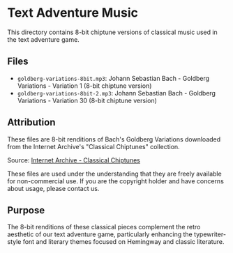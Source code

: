# Text Adventure Music

This directory contains 8-bit chiptune versions of classical music used in the text adventure game.

## Files

- `goldberg-variations-8bit.mp3`: Johann Sebastian Bach - Goldberg Variations - Variation 1 (8-bit chiptune version)
- `goldberg-variations-8bit-2.mp3`: Johann Sebastian Bach - Goldberg Variations - Variation 30 (8-bit chiptune version)

## Attribution

These files are 8-bit renditions of Bach's Goldberg Variations downloaded from the Internet Archive's "Classical Chiptunes" collection.

Source: [Internet Archive - Classical Chiptunes](https://archive.org/details/ClassicalChiptunes)

These files are used under the understanding that they are freely available for non-commercial use. If you are the copyright holder and have concerns about usage, please contact us.

## Purpose

The 8-bit renditions of these classical pieces complement the retro aesthetic of our text adventure game, particularly enhancing the typewriter-style font and literary themes focused on Hemingway and classic literature. 